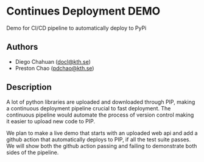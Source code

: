 # Continues Deployment DEMO
Demo for CI/CD pipeline to automatically deploy to PyPi 

## Authors

- Diego Chahuan (docl@kth.se)
- Preston Chao (pdchao@kth.se)

## Description

A lot of python libraries are uploaded and downloaded through PIP, making a continuous deployment pipeline crucial to fast deployment. The continuous pipeline would automate the process of version control making it easier to upload new code to PIP. 

We plan to make a live demo that starts with an uploaded web api and add a github action that automatically deploys to PIP, if all the test suite passes. We will show both the github action passing and failing to demonstrate both sides of the pipeline.